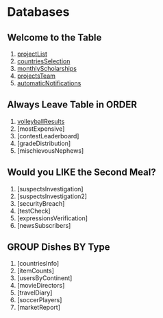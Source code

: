 # Databases

## Welcome to the Table 
1. [projectList](https://github.com/nfree2bee/CodeSignal-Databases/blob/master/Welcome%20to%20the%20table/projectList.sql)
2. [countriesSelection](https://github.com/nfree2bee/CodeSignal-Databases/blob/master/Welcome%20to%20the%20table/countriesSelection.sql)
3. [monthlyScholarships](https://github.com/nfree2bee/CodeSignal-Databases/blob/master/Welcome%20to%20the%20table/monthlyScholarships.sql)
4. [projectsTeam](https://github.com/nfree2bee/CodeSignal-Databases/blob/master/Welcome%20to%20the%20table/projectsTeam.sql)
5. [automaticNotifications](https://github.com/nfree2bee/CodeSignal-Databases/blob/master/Welcome%20to%20the%20table/automaticNotifications.sql)

## Always Leave Table in ORDER
1. [volleyballResults](https://github.com/nfree2bee/CodeSignal-Databases/blob/master/Welcome%20to%20the%20table/volleyballResults.sql)
2. [mostExpensive]
3. [contestLeaderboard]
4. [gradeDistribution]
5. [mischievousNephews]

## Would you LIKE the Second Meal?
1. [suspectsInvestigation]
2. [suspectsInvestigation2]
3. [securityBreach]
4. [testCheck]
5. [expressionsVerification]
6. [newsSubscribers]

## GROUP Dishes BY Type
1. [countriesInfo]
2. [itemCounts]
3. [usersByContinent]
4. [movieDirectors]
5. [travelDiary]
6. [soccerPlayers]
7. [marketReport]

